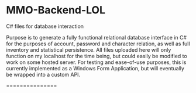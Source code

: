 MMO-Backend-LOL
===============

C# files for database interaction

Purpose is to generate a fully functional relational database interface in C# for the purposes of account, password and
character relation, as well as full inventory and statistical persistence. All files uploaded here will only function on my
localhost for the time being, but could easily be modified to work on some hosted server. For testing and ease-of-use
purposes, this is currently implemented as a Windows Form Application, but will eventually be wrapped into a custom API.

===============
